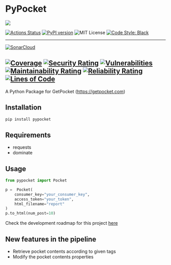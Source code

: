 # PyPocket

![](https://img.shields.io/badge/Project%20Status-Under%20Development-green)

[![Actions Status](https://github.com/e-alizadeh/pypocket/workflows/Build%20and%20Test/badge.svg?feature=master)](https://github.com/e-alizadeh/pypocket/actions)
[![PyPI version](https://badge.fury.io/py/pypocket.svg)](https://badge.fury.io/py/pypocket)
![MIT License](https://img.shields.io/badge/License-MIT-blueviolet)
[![Code Style: Black](https://img.shields.io/badge/Code%20style-black-black)](https://github.com/psf/black)
 

---
[![SonarCloud](https://sonarcloud.io/images/project_badges/sonarcloud-white.svg)](https://sonarcloud.io/dashboard?id=PyPocket)

[![Coverage](https://sonarcloud.io/api/project_badges/measure?project=PyPocket&metric=coverage)](https://sonarcloud.io/dashboard?id=PyPocket)
[![Security Rating](https://sonarcloud.io/api/project_badges/measure?project=PyPocket&metric=security_rating)](https://sonarcloud.io/dashboard?id=PyPocket)
[![Vulnerabilities](https://sonarcloud.io/api/project_badges/measure?project=PyPocket&metric=vulnerabilities)](https://sonarcloud.io/dashboard?id=PyPocket)
[![Maintainability Rating](https://sonarcloud.io/api/project_badges/measure?project=PyPocket&metric=sqale_rating)](https://sonarcloud.io/dashboard?id=PyPocket)
[![Reliability Rating](https://sonarcloud.io/api/project_badges/measure?project=PyPocket&metric=reliability_rating)](https://sonarcloud.io/dashboard?id=PyPocket)
[![Lines of Code](https://sonarcloud.io/api/project_badges/measure?project=PyPocket&metric=ncloc)](https://sonarcloud.io/dashboard?id=PyPocket)
---

A Python Package for GetPocket (https://getpocket.com)


## Installation
```bash
pip install pypocket
```

## Requirements
- requests
- dominate

## Usage
```python
from pypocket import Pocket

p =  Pocket(
    consumer_key="your_consumer_key", 
    access_token="your_token", 
    html_filename="report"
)
p.to_html(num_post=10)
```

Check the development roadmap for this project [here](https://github.com/e-alizadeh/PyPocket/projects/1)


## New features in the pipeline
- Retrieve pocket contents according to given tags
- Modify the pocket contents properties
